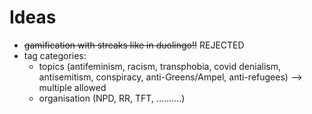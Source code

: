 # Ideas

- ~~gamification with streaks like in duolingo!!~~ REJECTED
- tag categories: 
	- topics (antifeminism, racism, transphobia, covid denialism, antisemitism, conspiracy, anti-Greens/Ampel, anti-refugees) --> multiple allowed
	- organisation (NPD, RR, TFT, ..........)
	

